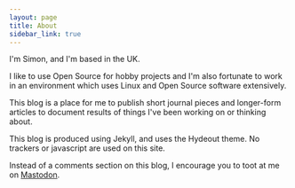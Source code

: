 ```yaml
---
layout: page
title: About
sidebar_link: true
---
```


I'm Simon, and I'm based in the UK.

I like to use Open Source for hobby projects and I'm also fortunate to work in
an environment which uses Linux and Open Source software extensively.

This blog is a place for me to publish short journal pieces and longer-form
articles to document results of things I've been working on or thinking about.

This blog is produced using Jekyll, and uses the Hydeout theme. No trackers or
javascript are used on this site.

Instead of a comments section on this blog, I encourage you to toot at me on
[Mastodon](https://fosstodon.org/@simon).
